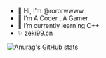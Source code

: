 - 👋 Hi, I’m @rororwwww
- 👀 I’m A Coder , A Gamer
- 🌱 I’m currently learning C++
- ✨ zeki99.cn



[![Anurag's GitHub stats](https://github-readme-stats.vercel.app/api?username=rororwwww&show_icons=true&theme=radical)](https://github.com/anuraghazra/github-readme-stats)
<!---
rororwwww/rororwwww is a ✨ special ✨ repository because its `README.md` (this file) appears on your GitHub profile.
You can click the Preview link to take a look at your changes.
--->
